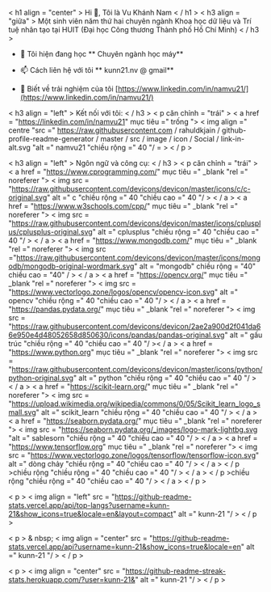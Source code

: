< h1 align = "center" > Hi 👋, Tôi là Vu Khánh Nam < / h1 >
< h3 align = "giữa" > Một sinh viên năm thứ hai chuyên ngành Khoa học dữ liệu và Trí tuệ nhân tạo tại HUIT (Đại học Công thương Thành phố Hồ Chí Minh) < / h3 >

- 🌱 Tôi hiện đang học ** Chuyên ngành học máy**

- 📫 Cách liên hệ với tôi ** kunn21.nv @ gmail**

- 📄 Biết về trải nghiệm của tôi [https://www.linkedin.com/in/namvu21/](https://www.linkedin.com/in/namvu21/)

< h3 align = "left" > Kết nối với tôi: < / h3 >
< p căn chỉnh = "trái" >
< a href = "https://linkedin.com/in/namvu21" mục tiêu =" trống "> < img align =" centre "src =" https://raw.githubusercontent.com / rahuldkjain / github-profile-readme-generator / master / src / image / icon / Social / link-in-alt.svg "alt =" namvu21 "chiều rộng =" 40 "/ = >
< / p >

< h3 align = "left" > Ngôn ngữ và công cụ: < / h3 >
< p căn chỉnh = "trái" > < a href = "https://www.cprogramming.com/" mục tiêu =" _blank "rel =" noreferer "> < img src = "https://raw.githubusercontent.com/devicons/devicon/master/icons/c/c-original.svg" alt =" c "chiều rộng =" 40 "chiều cao =" 40 "/ > < / a > < a href = "https://www.w3schools.com/cpp/" mục tiêu =" _blank "rel =" noreferer "> < img src = "https://raw.githubusercontent.com/devicons/devicon/master/icons/cplusplus/cplusplus-original.svg" alt =" cplusplus "chiều rộng =" 40 "chiều cao =" 40 "/ > < / a > < a href = "https://www.mongodb.com/" mục tiêu =" _blank "rel =" noreferer "> < img src ="https://raw.githubusercontent.com/devicons/devicon/master/icons/mongodb/mongodb-original-wordmark.svg" alt = "mongodb" chiều rộng = "40" chiều cao = "40" / > < / a > < a href = "https://opencv.org/" mục tiêu =" _blank "rel =" noreferer "> < img src = "https://www.vectorlogo.zone/logos/opencv/opencv-icon.svg" alt =" opencv "chiều rộng =" 40 "chiều cao =" 40 "/ > < / a > < a href = "https://pandas.pydata.org/" mục tiêu =" _blank "rel =" noreferer "> < img src = "https://raw.githubusercontent.com/devicons/devicon/2ae2a900d2f041da66e950e4d48052658d850630/icons/pandas/pandas-original.svg" alt =" gấu trúc "chiều rộng =" 40 "chiều cao =" 40 "/ >< / a > < a href = "https://www.python.org" mục tiêu =" _blank "rel =" noreferer "> < img src = "https://raw.githubusercontent.com/devicons/devicon/master/icons/python/python-original.svg" alt =" python "chiều rộng =" 40 "chiều cao =" 40 "/ > < / a > < a href = "https://scikit-learn.org/" mục tiêu =" _blank "rel =" noreferer "> < img src = "https://upload.wikimedia.org/wikipedia/commons/0/05/Scikit_learn_logo_small.svg" alt =" scikit_learn "chiều rộng =" 40 "chiều cao =" 40 "/ > < / a > < a href = "https://seaborn.pydata.org/" mục tiêu =" _blank "rel =" noreferer "> < img src = "https://seaborn.pydata.org/_images/logo-mark-lightbg.svg "alt =" sablesorn "chiều rộng =" 40 "chiều cao =" 40 "/ > < / a > < a href = "https://www.tensorflow.org" mục tiêu =" _blank "rel =" noreferer "> < img src = "https://www.vectorlogo.zone/logos/tensorflow/tensorflow-icon.svg" alt =" dòng chảy "chiều rộng =" 40 "chiều cao =" 40 "/ > < / a > < / p >chiều rộng "chiều rộng =" 40 "chiều cao =" 40 "/ > < / a > < / p >chiều rộng "chiều rộng =" 40 "chiều cao =" 40 "/ > < / a > < / p >

< p > < img align = "left" src = "https://github-readme-stats.vercel.app/api/top-langs?username=kunn-21&show_icons=true&locale=en&layout=compact" alt =" kunn-21 "/ > < / p >

< p > & nbsp; < img align = "center" src = "https://github-readme-stats.vercel.app/api?username=kunn-21&show_icons=true&locale=en" alt =" kunn-21 "/ > < / p >

< p > < img align = "center" src = "https://github-readme-streak-stats.herokuapp.com/?user=kunn-21&" alt =" kunn-21 "/ > < / p >


